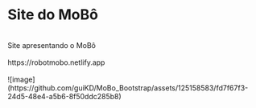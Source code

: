 # Site do MoBô
<br>
Site apresentando o MoBô 
<br>
<br>
https://robotmobo.netlify.app
<br>
<br>
![image](https://github.com/guiKD/MoBo_Bootstrap/assets/125158583/fd7f67f3-24d5-48e4-a5b6-8f50ddc285b8)
